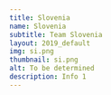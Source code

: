 ```yaml
---
title: Slovenia
name: Slovenia
subtitle: Team Slovenia
layout: 2019_default
img: si.png
thumbnail: si.png
alt: To be determined
description: Info 1
---
```

